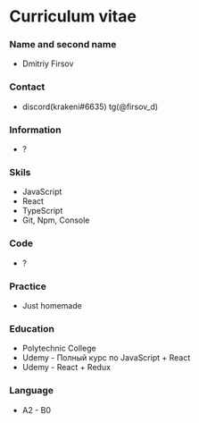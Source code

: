 # Curriculum vitae
### Name and second name
* Dmitriy Firsov 
### Contact 
* discord(krakeni#6635) tg(@firsov_d)
### Information
* ?
### Skils
* JavaScript
* React
* TypeScript
* Git, Npm, Console
### Code
* ?
### Practice
* Just homemade
### Education
* Polytechnic College
* Udemy - Полный курс по JavaScript + React 
* Udemy - React + Redux
### Language
* A2 - B0
